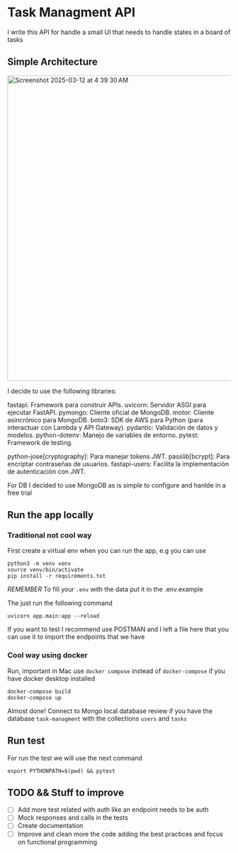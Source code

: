 # Task Managment API

I write this API for handle a small UI that needs to handle states in a board of tasks

## Simple Architecture
<img width="688" alt="Screenshot 2025-03-12 at 4 39 30 AM" src="https://github.com/user-attachments/assets/be77a3df-cd02-43c9-ad1f-1263694dc490" />

I decide to use the following libraries:

fastapi: Framework para construir APIs.
uvicorn: Servidor ASGI para ejecutar FastAPI.
pymongo: Cliente oficial de MongoDB.
motor: Cliente asincrónico para MongoDB.
boto3: SDK de AWS para Python (para interactuar con Lambda y API Gateway).
pydantic: Validación de datos y modelos.
python-dotenv: Manejo de variables de entorno.
pytest: Framework de testing.

python-jose[cryptography]: Para manejar tokens JWT.
passlib[bcrypt]: Para encriptar contraseñas de usuarios.
fastapi-users: Facilita la implementación de autenticación con JWT.

For DB I decided to use MongoDB as is simple to configure and hanlde in a free trial

## Run the app locally

### Traditional not cool way
First create a virtual env when you can run the app, e.g you can use
```
python3 -m venv venv
source venv/bin/activate
pip install -r requirements.txt
```

*REMEMBER* To fill your `.env` with the data put it in the .env.example

The just run the following command
```
uvicorn app.main:app --reload
```

If you want to test I recommend use POSTMAN and I left a file here that you can use it to import the endpoints that we have

### Cool way using docker
Run, important in Mac use `docker compose` instead of `docker-compose` if you have docker desktop installed
```
docker-compose build
docker-compose up
```

Almost done!
Connect to Mongo local database review if you have the database `task-managment` with the collections `users` and `tasks`


## Run test
For run the test we will use the next command
```
export PYTHONPATH=$(pwd) && pytest
```

## TODO && Stuff to improve
- [ ] Add more test related with auth like an endpoint needs to be auth
- [ ] Mock responses and calls in the tests
- [ ] Create documentation
- [ ] Improve and clean more the code adding the best practices and focus on functional programming
